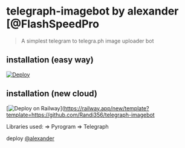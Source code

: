 # telegraph-imagebot by alexander [@FlashSpeedPro

> A simplest telegram to telegra.ph image uploader bot

## installation (easy way)

[![Deploy](https://www.herokucdn.com/deploy/button.svg)](https://heroku.com/deploy?template=https://github.com/Randi356/telegraph-imagebot)

## installation (new cloud)

[![Deploy on Railway](https://railway.app/button.svg)](https://railway.app/new/template?template=https://github.com/Randi356/telegraph-imagebot

Libraries used: => Pyrogram => Telegraph

deploy [@alexander](https://t.me/FlashProSpeed)
